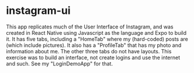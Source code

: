 # instagram-ui
This app replicates much of the User Interface of Instagram, and was created in React Native using Javascript as the language and Expo to build it.  It has five tabs, including a "HomeTab" where my (hard-coded) posts are (which include pictures).  It also has a "ProfileTab" that has my photo and information about me.  The other three tabs do not have layouts.  This exercise was to build an interface, not create logins and use the internet and such.  See my "LoginDemoApp" for that.
